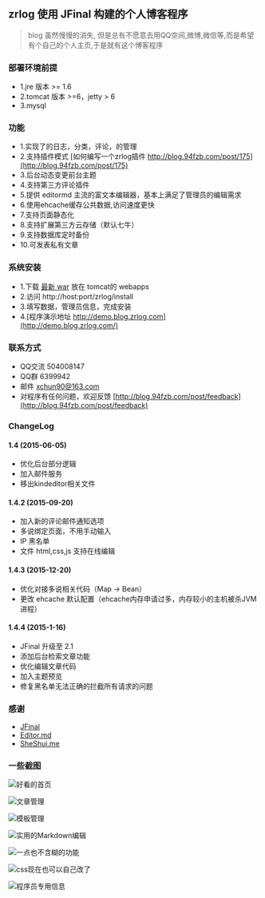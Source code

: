 ## zrlog 使用 JFinal 构建的个人博客程序
> blog 虽然慢慢的消失, 但是总有不愿意去用QQ空间,微博,微信等,而是希望有个自己的个人主页,于是就有这个博客程序

### 部署环境前提
* 1.jre 版本 >= 1.6
* 2.tomcat 版本 >=6，jetty > 6
* 3.mysql

### 功能
* 1.实现了的日志，分类，评论，的管理
* 2.支持插件模式 [如何编写一个zrlog插件 http://blog.94fzb.com/post/175](http://blog.94fzb.com/post/175) 
* 3.后台动态变更前台主题
* 4.支持第三方评论插件
* 5.提供 editormd 主流的富文本编辑器，基本上满足了管理员的编辑需求
* 6.使用ehcache缓存公共数据,访问速度更快
* 7.支持页面静态化
* 8.支持扩展第三方云存储（默认七牛）
* 9.支持数据库定时备份
* 10.可发表私有文章

### 系统安装
* 1.下载 [最新 war](http://dl.zrlog.com/release/zrlog.war) 放在 tomcat的 webapps
* 2.访问 http://host:port/zrlog/install
* 3.填写数据，管理员信息，完成安装
* 4.[程序演示地址 http://demo.blog.zrlog.com](http://demo.blog.zrlog.com/)

### 联系方式
* QQ交流 504008147
* QQ群 6399942
* 邮件 xchun90@163.com
* 对程序有任何问题，欢迎反馈 [http://blog.94fzb.com/post/feedback](http://blog.94fzb.com/post/feedback)

### ChangeLog

#### 1.4 (2015-06-05)
* 优化后台部分逻辑
* 加入邮件服务
* 移出kindeditor相关文件

#### 1.4.2 (2015-09-20)
* 加入新的评论邮件通知选项
* 多说绑定页面，不用手动输入
* IP 黑名单
* 文件 html,css,js 支持在线编辑

#### 1.4.3 (2015-12-20)
* 优化对接多说相关代码（Map -> Bean）
* 更改 ehcache 默认配置（ehcache内存申请过多，内存较小的主机被杀JVM进程）

#### 1.4.4 (2015-1-16)
* JFinal 升级至 2.1
* 添加后台检索文章功能
* 优化编辑文章代码
* 加入主题预览
* 修复黑名单无法正确的拦截所有请求的问题


### 感谢

* [JFinal](http://jfinal.com) 
* [Editor.md](https://pandao.github.io/editor.md/)
* [SheShui.me](http://sheshui.me)

### 一些截图

![好看的首页](http://fz-blog.qiniudn.com/attached/image/20150923/20150923233631_700.png)

![文章管理](http://fz-blog.qiniudn.com/attached/image/20160116/20160116100157_993.png)

![模板管理](http://fz-blog.qiniudn.com/attached/image/20160116/20160116100300_115.png)

![实用的Markdown编辑](http://fz-blog.qiniudn.com/attached/image/20150923/20150923233713_429.png)

![一点也不含糊的功能](http://fz-blog.qiniudn.com/attached/image/20150923/20150923233753_933.png)

![css现在也可以自己改了](http://fz-blog.qiniudn.com/attached/image/20150923/20150923233835_530.png)

![程序员专用信息](http://fz-blog.qiniudn.com/attached/image/20150923/20150923233906_745.png)
